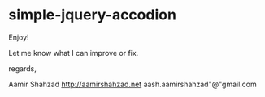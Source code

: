 # simple-jquery-accodion

Enjoy!

Let me know what I can improve or fix.

regards,

Aamir Shahzad
http://aamirshahzad.net
aash.aamirshahzad"@"gmail.com
